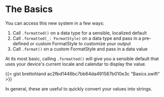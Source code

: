 # The Basics

You can access this new system in a few ways:

1. Call `.formatted()` on a data type for a sensible, localized default
2. Call `.formatted(_: FormatStyle)` on a data type and pass in a pre-defined or custom FormatStyle to customize your output
3. Call `.format()` on a custom FormatStyle and pass in a data value

At its most basic, calling `.formatted()` will give you a sensible default that uses your device's current locale and calendar to display the value.

{{< gist brettohland ac2fbd1446bc7bb64da491587b010e3c "Basics.swift" >}}

In general, these are useful to quickly convert your values into strings.
